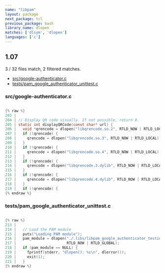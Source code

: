 ```yaml
---
name: "libpam"
layout: package
next_package: tcl
previous_package: bash
library_name: dlopen
matches: ['dlsym', 'dlopen']
languages: ['c']
---
```

## 1.07
3 / 32 files match, 2 filtered matches.

 - [src/google-authenticator.c](#srcgoogle-authenticatorc)
 - [tests/pam_google_authenticator_unittest.c](#testspam_google_authenticator_unittestc)

### src/google-authenticator.c

```c

{% raw %}
203 | 
204 | // Display QR code visually. If not possible, return 0.
205 | static int displayQRCode(const char* url) {
206 |   void *qrencode = dlopen("libqrencode.so.2", RTLD_NOW | RTLD_LOCAL);
207 |   if (!qrencode) {
208 |     qrencode = dlopen("libqrencode.so.3", RTLD_NOW | RTLD_LOCAL);
209 |   }
210 |   if (!qrencode) {
211 |     qrencode = dlopen("libqrencode.so.4", RTLD_NOW | RTLD_LOCAL);
212 |   }
213 |   if (!qrencode) {
214 |     qrencode = dlopen("libqrencode.3.dylib", RTLD_NOW | RTLD_LOCAL);
215 |   }
216 |   if (!qrencode) {
217 |     qrencode = dlopen("libqrencode.4.dylib", RTLD_NOW | RTLD_LOCAL);
218 |   }
219 |   if (!qrencode) {
{% endraw %}

```
### tests/pam_google_authenticator_unittest.c

```c

{% raw %}
213 | 
214 |   // Load the PAM module
215 |   puts("Loading PAM module");
216 |   pam_module = dlopen("./.libs/libpam_google_authenticator_testing.so",
217 |                       RTLD_NOW | RTLD_GLOBAL);
218 |   if (pam_module == NULL) {
219 |     fprintf(stderr, "dlopen(): %s\n", dlerror());
220 |     exit(1);
221 |   }
{% endraw %}

```